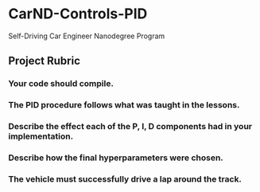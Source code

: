 # CarND-Controls-PID

Self-Driving Car Engineer Nanodegree Program

## Project Rubric

### Your code should compile.

### The PID procedure follows what was taught in the lessons.

### Describe the effect each of the P, I, D components had in your implementation.

### Describe how the final hyperparameters were chosen.

### The vehicle must successfully drive a lap around the track.




